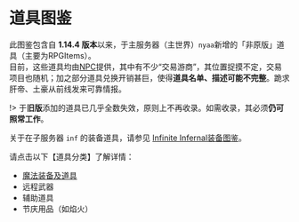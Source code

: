 # 道具图鉴

此图鉴包含自 **1.14.4 版本**以来，于主服务器（主世界）`nyaa`新增的「非原版」道具（主要为RPGItems）。  
目前，这些道具均由[NPC](space/npc)提供，其中有不少“交易游商”，其位置捉摸不定，交易项目也随机；加之部分道具兑换开销甚巨，使得**道具名单、描述可能不完整**。跪求肝帝、土豪从前线发来可靠情报。

!> 于**旧版**添加的道具已几乎全数失效，原则上不再收录。如需收录，其必须**仍可照常工作**。

关于在子服务器 `inf` 的装备道具，请参见 [Infinite Infernal装备图鉴](inf/items)。

请点击以下【道具分类】了解详情：

- [魔法装备及道具](space/items/magic.md)
- 远程武器
- 辅助道具
- 节庆用品（如焰火）